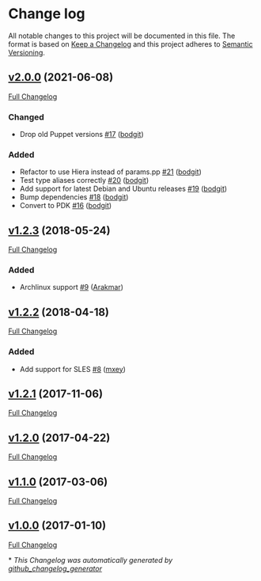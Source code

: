 # Change log

All notable changes to this project will be documented in this file. The format is based on [Keep a Changelog](http://keepachangelog.com/en/1.0.0/) and this project adheres to [Semantic Versioning](http://semver.org).

## [v2.0.0](https://github.com/bodgit/puppet-etckeeper/tree/v2.0.0) (2021-06-08)

[Full Changelog](https://github.com/bodgit/puppet-etckeeper/compare/v1.2.3...v2.0.0)

### Changed

- Drop old Puppet versions [\#17](https://github.com/bodgit/puppet-etckeeper/pull/17) ([bodgit](https://github.com/bodgit))

### Added

- Refactor to use Hiera instead of params.pp [\#21](https://github.com/bodgit/puppet-etckeeper/pull/21) ([bodgit](https://github.com/bodgit))
- Test type aliases correctly [\#20](https://github.com/bodgit/puppet-etckeeper/pull/20) ([bodgit](https://github.com/bodgit))
- Add support for latest Debian and Ubuntu releases [\#19](https://github.com/bodgit/puppet-etckeeper/pull/19) ([bodgit](https://github.com/bodgit))
- Bump dependencies [\#18](https://github.com/bodgit/puppet-etckeeper/pull/18) ([bodgit](https://github.com/bodgit))
- Convert to PDK [\#16](https://github.com/bodgit/puppet-etckeeper/pull/16) ([bodgit](https://github.com/bodgit))

## [v1.2.3](https://github.com/bodgit/puppet-etckeeper/tree/v1.2.3) (2018-05-24)

[Full Changelog](https://github.com/bodgit/puppet-etckeeper/compare/v1.2.2...v1.2.3)

### Added

- Archlinux support [\#9](https://github.com/bodgit/puppet-etckeeper/pull/9) ([Arakmar](https://github.com/Arakmar))

## [v1.2.2](https://github.com/bodgit/puppet-etckeeper/tree/v1.2.2) (2018-04-18)

[Full Changelog](https://github.com/bodgit/puppet-etckeeper/compare/v1.2.1...v1.2.2)

### Added

- Add support for SLES [\#8](https://github.com/bodgit/puppet-etckeeper/pull/8) ([mxey](https://github.com/mxey))

## [v1.2.1](https://github.com/bodgit/puppet-etckeeper/tree/v1.2.1) (2017-11-06)

[Full Changelog](https://github.com/bodgit/puppet-etckeeper/compare/v1.2.0...v1.2.1)

## [v1.2.0](https://github.com/bodgit/puppet-etckeeper/tree/v1.2.0) (2017-04-22)

[Full Changelog](https://github.com/bodgit/puppet-etckeeper/compare/v1.1.0...v1.2.0)

## [v1.1.0](https://github.com/bodgit/puppet-etckeeper/tree/v1.1.0) (2017-03-06)

[Full Changelog](https://github.com/bodgit/puppet-etckeeper/compare/v1.0.0...v1.1.0)

## [v1.0.0](https://github.com/bodgit/puppet-etckeeper/tree/v1.0.0) (2017-01-10)

[Full Changelog](https://github.com/bodgit/puppet-etckeeper/compare/16f46fde16e33d125dc64a9be4b23ea9bd9aeaa9...v1.0.0)



\* *This Changelog was automatically generated by [github_changelog_generator](https://github.com/github-changelog-generator/github-changelog-generator)*
